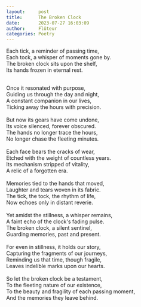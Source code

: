 ```yaml
---
layout:     post
title:      The Broken Clock
date:       2023-07-27 16:03:09 
author:     Flûteur
categories: Poetry
---
```

Each tick, a reminder of passing time,
<br>
Each tock, a whisper of moments gone by.
<br>
The broken clock sits upon the shelf,
<br>
Its hands frozen in eternal rest.
<br>

<br>
Once it resonated with purpose,
<br>
Guiding us through the day and night,
<br>
A constant companion in our lives,
<br>
Ticking away the hours with precision.
<br>

<br>
But now its gears have come undone,
<br>
Its voice silenced, forever obscured.
<br>
The hands no longer trace the hours,
<br>
No longer chase the fleeting minutes.
<br>

<br>
Each face bears the cracks of wear,
<br>
Etched with the weight of countless years.
<br>
Its mechanism stripped of vitality,
<br>
A relic of a forgotten era.
<br>

<br>
Memories tied to the hands that moved,
<br>
Laughter and tears woven in its fabric.
<br>
The tick, the tock, the rhythm of life,
<br>
Now echoes only in distant reverie.
<br>

<br>
Yet amidst the stillness, a whisper remains,
<br>
A faint echo of the clock's fading pulse.
<br>
The broken clock, a silent sentinel,
<br>
Guarding memories, past and present.
<br>

<br>
For even in stillness, it holds our story,
<br>
Capturing the fragments of our journeys,
<br>
Reminding us that time, though fragile,
<br>
Leaves indelible marks upon our hearts.
<br>

<br>
So let the broken clock be a testament,
<br>
To the fleeting nature of our existence,
<br>
To the beauty and fragility of each passing moment,
<br>
And the memories they leave behind.